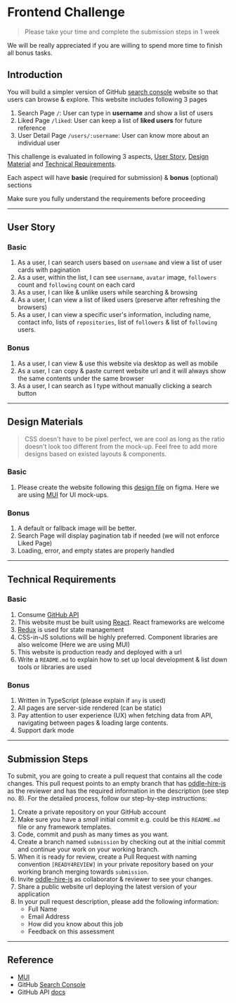# Frontend Challenge
> Please take your time and complete the submission steps in 1 week

We will be really appreciated if you are willing to spend more time to finish all bonus tasks.

## Introduction

You will build a simpler version of GitHub [search console](https://github.com/search) website so that users can browse & explore. This website includes following 3 pages

1. Search Page `/`: User can type in **username** and show a list of users
2. Liked Page `/liked`: User can keep a list of **liked users** for future reference
3. User Detail Page `/users/:username`: User can know more about an individual user

This challenge is evaluated in following 3 aspects, [User Story](#user-story), [Design Material](#design-materials) and [Technical Requirements](#technical-requirements).

Each aspect will have **basic** (required for submission) & **bonus** (optional) sections


Make sure you fully understand the requirements before proceeding

---

## User Story

### Basic

1. As a user, I can search users based on `username` and view a list of user cards with pagination
2. As a user, within the list, I can see `username`, `avatar` image, `followers` count and `following` count on each card
3. As a user, I can like & unlike users while searching & browsing
4. As a user, I can view a list of liked users (preserve after refreshing the browsers)
5. As a user, I can view a specific user's information, including name, contact info, lists of `repositories`, list of `followers` & list of `following` users.

### Bonus

1. As a user, I can view & use this website via desktop as well as mobile
2. As a user, I can copy & paste current website url and it will always show the same contents under the same browser
3. As a user, I can search as I type without manually clicking a search button

---

## Design Materials

> CSS doesn't have to be pixel perfect, we are cool as long as the ratio doesn't look too different from the mock-up. Feel free to add more designs based on existed layouts & components.

### Basic

1. Please create the website following this [design file](https://www.figma.com/file/kt2BetKOPYrbGHhQcHy1SE/Oddle-Fe-Challenge) on figma. Here we are using [MUI](https://mui.com) for UI mock-ups.

### Bonus

1. A default or fallback image will be better.
2. Search Page will display pagination tab if needed (we will not enforce Liked Page)
3. Loading, error, and empty states are properly handled

---

## Technical Requirements

### Basic

1. Consume [GitHub API](https://docs.github.com/en/rest)
2. This website must be built using [React](https://reactjs.org). React frameworks are welcome
3. [Redux](https://redux.js.org) is used for state management
4. CSS-in-JS solutions will be highly preferred. Component libraries are also welcome (Here we are using MUI)
5. This website is production ready and deployed with a url
6. Write a `README.md` to explain how to set up local development & list down tools or libraries are used

### Bonus

1. Written in TypeScript (please explain if `any` is used)
2. All pages are server-side rendered (can be static)
3. Pay attention to user experience (UX) when fetching data from API, navigating between pages & loading large contents.
4. Support dark mode

---

## Submission Steps

To submit, you are going to create a pull request that contains all the code changes. This pull request points to an empty branch that has [oddle-hire-js](https://github.com/oddle-hire-js) as the reviewer and has the required information in the description (see step no. 8). For the detailed process, follow our step-by-step instructions:

1. Create a private repository on your GitHub account
2. Make sure you have a *small* initial commit e.g. could be this `README.md` file or any framework templates.
3. Code, commit and push as many times as you want.
4. Create a branch named `submission` by checking out at the initial commit and continue your work on your working branch.
5. When it is ready for review, create a Pull Request with naming convention `[READY4REVIEW]` in your private repository based on your working branch merging towards `submission`.
6. Invite [oddle-hire-js](https://github.com/oddle-hire-js) as collaborator & reviewer to see your changes.
7. Share a public website url deploying the latest version of your application
8. In your pull request description, please add the following information:
    - Full Name
    - Email Address
    - How did you know about this job
    - Feedback on this assessment


----

## Reference

- [MUI](https://mui.com)
- GitHub [Search Console](https://github.com/search)
- GitHub API [docs](https://docs.github.com/en/rest)
